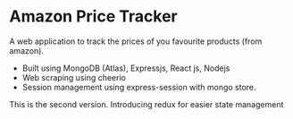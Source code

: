 # Amazon Price Tracker
A web application to track the prices of you favourite products (from amazon).
 - Built using MongoDB (Atlas), Expressjs, React js, Nodejs
 - Web scraping using cheerio
 - Session management using express-session with mongo store.

This is the second version. Introducing redux for easier state management
